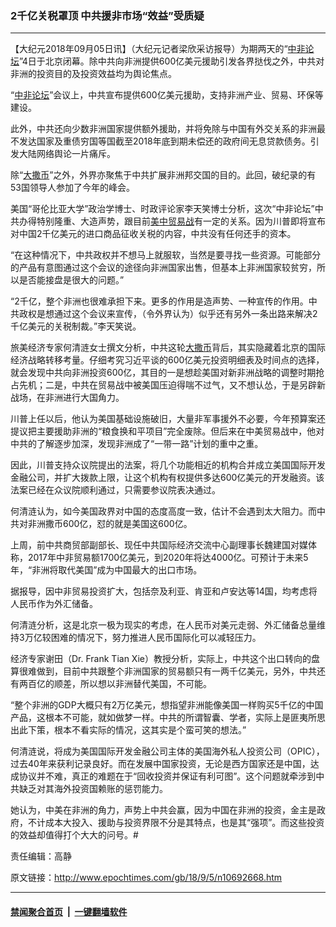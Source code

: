 ### 2千亿关税罩顶 中共援非市场“效益”受质疑
------------------------

<p>【大纪元2018年09月05日讯】（大纪元记者梁欣采访报导）为期两天的“<a href="http://www.epochtimes.com/gb/tag/%E4%B8%AD%E9%9D%9E%E8%AE%BA%E5%9D%9B.html">中非论坛</a>”4日于北京闭幕。除中共向非洲提供600亿美元援助引发各界挞伐之外，中共对非洲的投资目的及投资效益均为舆论焦点。</p>
<p>“<a href="http://www.epochtimes.com/gb/tag/%E4%B8%AD%E9%9D%9E%E8%AE%BA%E5%9D%9B.html">中非论坛</a>”会议上，中共宣布提供600亿美元援助，支持非洲产业、贸易、环保等建设。</p>
<p>此外，中共还向少数非洲国家提供额外援助，并将免除与中国有外交关系的非洲最不发达国家及重债穷国等国截至2018年底到期未偿还的政府间无息贷款债务。引发大陆网络舆论一片痛斥。</p>
<p>除“<a href="http://www.epochtimes.com/gb/tag/%E5%A4%A7%E6%92%92%E5%B8%81.html">大撒币</a>”之外，外界亦聚焦于中共扩展非洲邦交国的目的。此回，破纪录的有53国领导人参加了今年的峰会。</p>
<p>美国“哥伦比亚大学”政治学博士、时政评论家李天笑博士分析，这次“中非论坛”中共办得特别隆重、大造声势，跟目前<a href="http://www.epochtimes.com/gb/tag/%E7%BE%8E%E4%B8%AD%E8%B4%B8%E6%98%93%E6%88%98.html">美中贸易战</a>有一定的关系。因为川普即将宣布对中国2千亿美元的进口商品征收关税的内容，中共没有任何还手的资本。</p>
<p>“在这种情况下，中共政权并不想马上就服软，当然是要寻找一些资源。可能部分的产品有意图通过这个会议的途径向非洲国家出售，但基本上非洲国家较贫穷，所以是否能接盘是很大的问题。”</p>
<p>“2千亿，整个非洲也很难承担下来。更多的作用是造声势、一种宣传的作用。中共政权是想通过这个会议来宣传，（令外界认为）似乎还有另外一条出路来解决2千亿美元的关税制裁。”李天笑说。</p>
<p>旅美经济专家何清涟女士撰文分析，中共这轮<a href="http://www.epochtimes.com/gb/tag/%E5%A4%A7%E6%92%92%E5%B8%81.html">大撒币</a>背后，其实隐藏着北京的国际经济战略转移考量。仔细考究习近平谈的600亿美元投资明细表及时间点的选择，就会发现中共向非洲投资600亿，其目的一是想趁美国对新非洲战略的调整时期抢占先机；二是，中共在贸易战中被美国压迫得喘不过气，又不想认怂，于是另辟新战场，在非洲进行大国角力。</p>
<p>川普上任以后，他认为美国基础设施破旧，大量非军事援外不必要，今年预算案还提议把主要援助非洲的“粮食换和平项目”完全废除。但后来在中美贸易战中，他对中共的了解逐步加深，发现非洲成了“一带一路”计划的重中之重。</p>
<p>因此，川普支持众议院提出的法案，将几个功能相近的机构合并成立美国国际开发金融公司，并扩大拨款上限，让这个机构有权提供多达600亿美元的开发融资。该法案已经在众议院顺利通过，只需要参议院表决通过。</p>
<p>何清涟认为，如今美国政界对中国的态度高度一致，估计不会遇到太大阻力。而中共对非洲撒币600亿，怼的就是美国这600亿。</p>
<p>上周，前中共商贸部副部长、现任中共国际经济交流中心副理事长魏建国对媒体称，2017年中非贸易额1700亿美元，到2020年将达4000亿。可预计于未来5年，“非洲将取代美国”成为中国最大的出口市场。</p>
<p>据报导，因中非贸易投资扩大，包括奈及利亚、肯亚和卢安达等14国，均考虑将人民币作为外汇储备。</p>
<p>何清涟分析，这是北京一极为现实的考虑，在人民币对美元走弱、外汇储备总量维持3万亿较困难的情况下，努力推进人民币国际化可以减轻压力。</p>
<p>经济专家谢田（Dr. Frank Tian Xie）教授分析，实际上，中共这个出口转向的盘算很难做到，目前中共跟整个非洲国家的贸易额只有一两千亿美元，另外，中共还有两百亿的顺差，所以想以非洲替代美国，不可能。</p>
<p>“整个非洲的GDP大概只有2万亿美元，想指望非洲能像美国一样购买5千亿的中国产品，这根本不可能，就如做梦一样。中共的所谓智囊、学者，实际上是匪夷所思出此下策，根本不看实际的情况，这其实是个蛮可笑的想法。”</p>
<p>何清涟说，将成为美国国际开发金融公司主体的美国海外私人投资公司（OPIC），过去40年来获利记录良好。而在发展中国家投资，无论是西方国家还是中国，达成协议并不难，真正的难题在于“回收投资并保证有利可图”。这个问题就牵涉到中共缺乏对其海外投资国赖账的惩罚能力。</p>
<p>她认为，中美在非洲的角力，声势上中共会赢，因为中国在非洲的投资，金主是政府，不计成本大投入、援助与投资界限不分是其特点，也是其“强项”。而这些投资的效益却值得打个大大的问号。#</p>
<p>责任编辑：高静</p>

原文链接：http://www.epochtimes.com/gb/18/9/5/n10692668.htm


------------------------
#### [禁闻聚合首页](https://github.com/gfw-breaker/banned-news/blob/master/README.md) &nbsp;|&nbsp;  [一键翻墙软件](https://github.com/gfw-breaker/nogfw/blob/master/README.md)